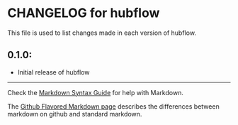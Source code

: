 # CHANGELOG for hubflow

This file is used to list changes made in each version of hubflow.

## 0.1.0:

* Initial release of hubflow

- - -
Check the [Markdown Syntax Guide](http://daringfireball.net/projects/markdown/syntax) for help with Markdown.

The [Github Flavored Markdown page](http://github.github.com/github-flavored-markdown/) describes the differences between markdown on github and standard markdown.
